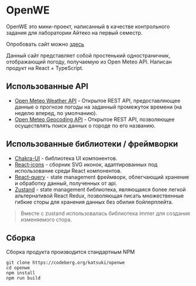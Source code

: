 # OpenWE

OpenWE это мини-проект, написанный в качестве контрольного задания для лаборатории Айтеко на первый семестр.

Опробовать сайт можно [здесь](https://katsuki.codeberg.page/openwe)

Данный сайт представляет собой простенький одностраничник, отображающий погоду, получаемую из Open Meteo API. Написан продукт на React + TypeScript.

## Использованные API

* [Open Meteo Weather API](https://open-meteo.com/en/docs) - Открытое REST API, предоставляющее данные о прогнозе погоды на заданный промежуток времени (на неделю вперед, по умолчанию).
* [Open Meteo Geocoding API](https://open-meteo.com/en/docs/geocoding-api) - Открытое REST API, позволяющее осуществлять поиск данных о городе по его названию.

## Использованные библиотеки / фреймворки

* [Chakra-UI](https://chakra-ui.com/) - библиотека UI компонентов.
* [React-icons](https://react-icons.github.io/react-icons/) - сборник SVG иконок, адаптированных под использование среди React компонентов.
* [React-query](https://tanstack.com/query/latest/) - state management фреймворк, облегчающий хранение и обработку данный, полученных от api.
* [Zustand](https://zustand-demo.pmnd.rs/) - state management библиотека, являющаяся более легкой альтернативой React Redux, позволяющая писать множественные гибкие сторы для хранения данных без обилия бойлерплейта.

> Вместе с zustand использовалась библиотека immer для создания изменяемого стора.

## Сборка

Сборка продукта производится стандартным NPM

```
git clone https://codeberg.org/katsuki/openwe 
cd openwe 
npm install 
npm run build
```

